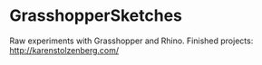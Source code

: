 # GrasshopperSketches
Raw experiments with Grasshopper and Rhino.
Finished projects: http://karenstolzenberg.com/
